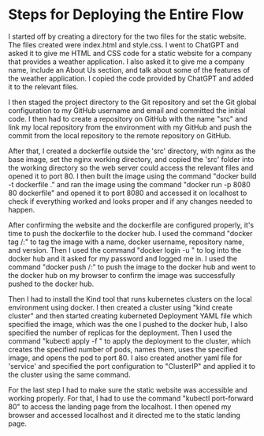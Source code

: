 # Steps for Deploying the Entire Flow
I started off by creating a directory for the two files for the static website. The files created were index.html and style.css. I went to ChatGPT and asked it to give me HTML and CSS code for a static website for a company that provides a weather application. I also asked it to give me a company name, include an About Us section, and talk about some of the features of the weather application. I copied the code provided by ChatGPT and added it to the relevant files. 

I then staged the project directory to the Git repository and set the Git global configuration to my GitHub username and email and committed the initial code. I then had to create a repository on GitHub with the name "src" and link my local repository from the environment with my GitHub and push the commit from the local repository to the remote repository on GitHub.

After that, I created a dockerfile outside the 'src' directory, with nginx as the base image, set the nginx working directory, and copied the 'src' folder into the working directory so the web server could access the relevant files and opened it to port 80. I then built the image using the command "docker build -t dockerfile ." and ran the image using the command "docker run -p 8080 80 dockerfile" and opened it to port 8080 and accessed it on localhost to check if everything worked and looks proper and if any changes needed to happen. 

After confirming the website and the dockerfile are configured properly, it's time to push the dockerfile to the docker hub. I used the command "docker tag <your-image-name> <your-dockerhub-username>/<your-repository-name>:<tag>" to tag the image with a name, docker username, repository name, and version. Then I used the command "docker login -u <username>" to log into the docker hub and it asked for my password and logged me in. I used the command "docker push <your-dockerhub-username>/<your-repository-name>:<tag>" to push the image to the docker hub and went to the docker hub on my browser to confirm the image was successfully pushed to the docker hub.

Then I had to install the Kind tool that runs kubernetes clusters on the local environment using docker. I then created a cluster using "kind create cluster" and then started creating kuberneted Deployment YAML file which specified the image, which was the one I pushed to the docker hub, I also specified the number of replicas for the deployment. Then I used the command "kubectl apply -f <yaml file>" to apply the deployment to the cluster, which creates the specified number of pods, names them, uses the specified image, and opens the pod to port 80. I also created another yaml file for 'service' and specified the port configuration to "ClusterIP" and applied it to the cluster using the same command.

For the last step I had to make sure the static website was accessible and working properly. For that, I had to use the command "kubectl port-forward 80" to access the landing page from the localhost. I then opened my browser and accessed localhost and it directed me to the static landing page.

